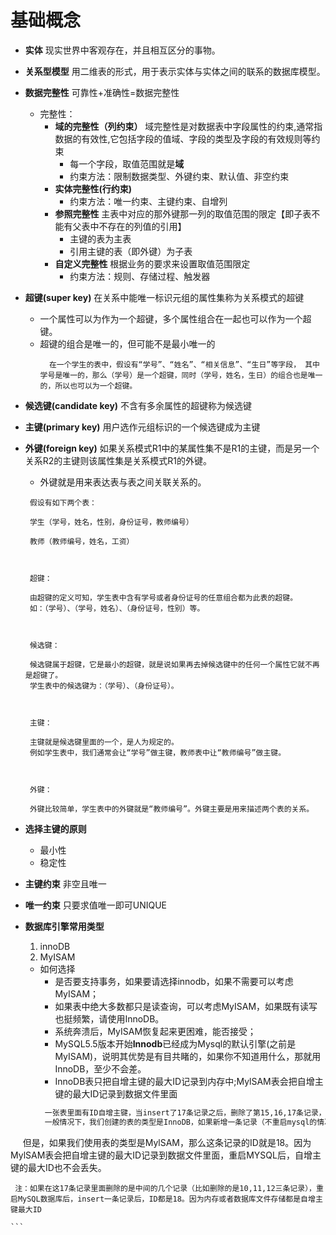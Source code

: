 # 基础概念
* **实体** 现实世界中客观存在，并且相互区分的事物。
* **关系型模型** 用二维表的形式，用于表示实体与实体之间的联系的数据库模型。
* **数据完整性** 可靠性+准确性=数据完整性
  * 完整性：
    * **域的完整性（列约束）**  域完整性是对数据表中字段属性的约束,通常指数据的有效性,它包括字段的值域、字段的类型及字段的有效规则等约束
      * 每一个字段，取值范围就是**域**
      * 约束方法：限制数据类型、外键约束、默认值、非空约束
    * **实体完整性(行约束)** 
      * 约束方法：唯一约束、主键约束、自增列
    * **参照完整性**  主表中对应的那外键那一列的取值范围的限定【即子表不能有父表中不存在的列值的引用】
      * 主键的表为主表
      * 引用主键的表（即外键）为子表
    * **自定义完整性** 根据业务的要求来设置取值范围限定
      * 约束方法：规则、存储过程、触发器
* **超键(super key)** 在关系中能唯一标识元组的属性集称为关系模式的超键
  * 一个属性可以为作为一个超键，多个属性组合在一起也可以作为一个超键。
  * 超键的组合是唯一的，但可能不是最小唯一的
    ```
      在一个学生的表中，假设有“学号”、“姓名”、“相关信息”、“生日”等字段， 其中学号是唯一的，那么（学号）是一个超键，同时（学号，姓名，生日）的组合也是唯一的，所以也可以为一个超键。
    ```
* **候选键(candidate key)** 不含有多余属性的超键称为候选键
* **主键(primary key)** 用户选作元组标识的一个候选键成为主键
* **外键(foreign key)** 如果关系模式R1中的某属性集不是R1的主键，而是另一个关系R2的主键则该属性集是关系模式R1的外键。
  * 外键就是用来表达表与表之间关联关系的。
  ```
   假设有如下两个表：

   学生（学号，姓名，性别，身份证号，教师编号）

   教师（教师编号，姓名，工资）



   超键：

   由超键的定义可知，学生表中含有学号或者身份证号的任意组合都为此表的超键。
   如：（学号）、（学号，姓名）、（身份证号，性别）等。



   候选键：

   候选键属于超键，它是最小的超键，就是说如果再去掉候选键中的任何一个属性它就不再是超键了。
   学生表中的候选键为：（学号）、（身份证号）。



   主键：

   主键就是候选键里面的一个，是人为规定的。
   例如学生表中，我们通常会让“学号”做主键，教师表中让“教师编号”做主键。



   外键：

   外键比较简单，学生表中的外键就是“教师编号”。外键主要是用来描述两个表的关系。
  ```

* **选择主键的原则**
  * 最小性
  * 稳定性

* **主键约束** 非空且唯一
* **唯一约束** 只要求值唯一即可UNIQUE

* **数据库引擎常用类型**
  1. innoDB
  2. MyISAM
  * 如何选择
    * 是否要支持事务，如果要请选择innodb，如果不需要可以考虑MyISAM；
	* 如果表中绝大多数都只是读查询，可以考虑MyISAM，如果既有读写也挺频繁，请使用InnoDB。
	* 系统奔溃后，MyISAM恢复起来更困难，能否接受；
	* MySQL5.5版本开始**Innodb**已经成为Mysql的默认引擎(之前是MyISAM)，说明其优势是有目共睹的，如果你不知道用什么，那就用InnoDB，至少不会差。
	* InnoDB表只把自增主键的最大ID记录到内存中;MylSAM表会把自增主键的最大ID记录到数据文件里面
    ```html
     一张表里面有ID自增主键，当insert了17条记录之后，删除了第15,16,17条记录，再把mysql重启，再insert一条记录，这条记录的ID是18还是15 ？
     一般情况下，我们创建的表的类型是InnoDB，如果新增一条记录（不重启mysql的情况下），这条记录的id是18；但是如果重启（文中提到的）MySQL的话，这条记录的ID是15。因为InnoDB表只把自增主键的最大ID记录到内存中，所以重启数据库或者对表OPTIMIZE操作，都会使最大ID丢失。

     但是，如果我们使用表的类型是MylSAM，那么这条记录的ID就是18。因为MylSAM表会把自增主键的最大ID记录到数据文件里面，重启MYSQL后，自增主键的最大ID也不会丢失。


     注：如果在这17条记录里面删除的是中间的几个记录（比如删除的是10,11,12三条记录），重启MySQL数据库后，insert一条记录后，ID都是18。因为内存或者数据库文件存储都是自增主键最大ID

    ```
